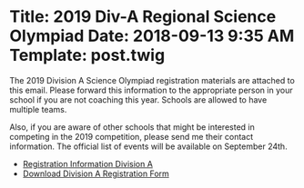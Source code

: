 Title: 2019 Div-A Regional Science Olympiad
Date: 2018-09-13 9:35 AM
Template: post.twig
===
The 2019 Division A Science Olympiad registration materials are attached to this email.  Please forward this information to the appropriate person in your school if you are not coaching this year.  Schools are allowed to have multiple teams.  

Also, if you are aware of other schools that might be interested in competing in the 2019 competition, please send me their contact information. 
The official list of events will be available on September 24th.  


- [Registration Information Division A](/assets/registration/Registration-Information-A.doc)
- [Download Division A Registration Form](/assets/registration/Registration-Form-A.doc)